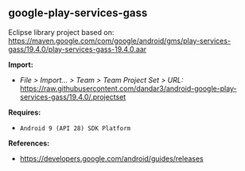 ## google-play-services-gass

Eclipse library project based on:<br/>
https://maven.google.com/com/google/android/gms/play-services-gass/19.4.0/play-services-gass-19.4.0.aar

**Import:**
- _File > Import... > Team > Team Project Set > URL:_<br/>
  https://raw.githubusercontent.com/dandar3/android-google-play-services-gass/19.4.0/.projectset

**Requires:**
- `Android 9 (API 28) SDK Platform`

**References:**
- https://developers.google.com/android/guides/releases